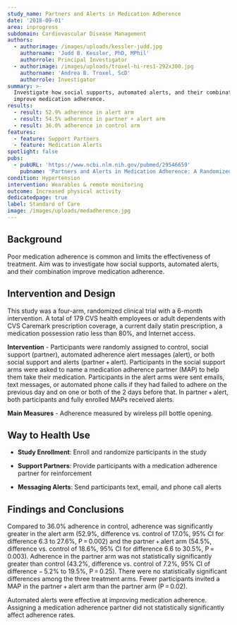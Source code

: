 ```yaml
---
study_name: Partners and Alerts in Medication Adherence
date: '2018-09-01'
area: inprogress
subdomain: Cardiovascular Disease Management
authors:
  - authorimage: /images/uploads/kessler-judd.jpg
    authorname: 'Judd B. Kessler, PhD, MPhil'
    authorrole: Principal Investigator
  - authorimage: /images/uploads/troxel-hi-res1-292x300.jpg
    authorname: 'Andrea B. Troxel, ScD'
    authorrole: Investigator
summary: >-
  Investigate how social supports, automated alerts, and their combination
  improve medication adherence.
results:
  - result: 52.9% adherence in alert arm
  - result: 54.5% adherence in partner + alert arm
  - result: 36.0% adherence in control arm
features:
  - feature: Support Partners
  - feature: Medication Alerts
spotlight: false
pubs:
  - pubURL: 'https://www.ncbi.nlm.nih.gov/pubmed/29546659'
    pubname: 'Partners and Alerts in Medication Adherence: A Randomized Clinical Trial'
condition: Hypertension
intervention: Wearables & remote monitoring
outcome: Increased physical activity
dedicatedpage: true
label: Standard of Care 
image: /images/uploads/medadherence.jpg
---
```

## Background

Poor medication adherence is common and limits the effectiveness of treatment. Aim was to investigate how social supports, automated alerts, and their combination improve medication adherence.

## Intervention and Design
This study was a four-arm, randomized clinical trial with a 6-month intervention. A total of 179 CVS health employees or adult dependents with CVS Caremark prescription coverage, a current daily statin prescription, a medication possession ratio less than 80%, and Internet access.

**Intervention** - Participants were randomly assigned to control, social support (partner), automated adherence alert messages (alert), or both social support and alerts (partner + alert). Participants in the social support arms were asked to name a medication adherence partner (MAP) to help them take their medication. Participants in the alert arms were sent emails, text messages, or automated phone calls if they had failed to adhere on the previous day and on one or both of the 2 days before that. In partner + alert, both participants and fully enrolled MAPs received alerts.

**Main Measures** - Adherence measured by wireless pill bottle opening.

## Way to Health Use

- **Study Enrollment**: Enroll and randomize participants in the study

- **Support Partners**: Provide participants with a medication adherence partner for reinforcement

- **Messaging Alerts**: Send participants text, email, and phone call alerts

## Findings and Conclusions
Compared to 36.0% adherence in control, adherence was significantly greater in the alert arm (52.9%, difference vs. control of 17.0%, 95% CI for difference 6.3 to 27.6%, P = 0.002) and the partner + alert arm (54.5%, difference vs. control of 18.6%, 95% CI for difference 6.6 to 30.5%, P = 0.003). Adherence in the partner arm was not statistically significantly greater than control (43.2%, difference vs. control of 7.2%, 95% CI of difference − 5.2% to 19.5%, P = 0.25). There were no statistically significant differences among the three treatment arms. Fewer participants invited a MAP in the partner + alert arm than the partner arm (P = 0.02).

Automated alerts were effective at improving medication adherence. Assigning a medication adherence partner did not statistically significantly affect adherence rates.
